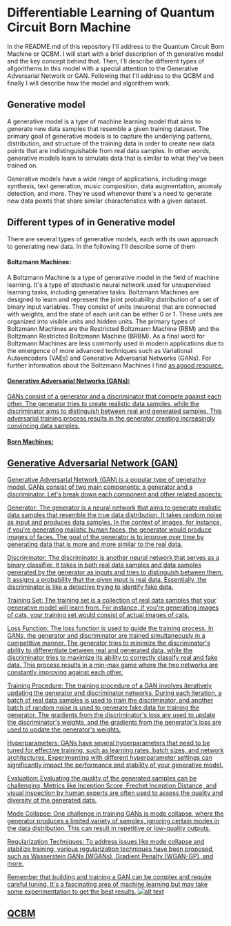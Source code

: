 # Differentiable Learning of Quantum Circuit Born Machine
In the README.md of this repository I'll address to the Quantum Circuit Born Machine or QCBM. I will start with a brief description of th generative model and the key concept behind that. Then, I'll describe different types of allgorithems in this model with a special attention to the Generative Adversarial Network or GAN. Following that I'll address to the QCBM and finally I will describe how the model and algorithem work.

## Generative model 
A generative model is a type of machine learning model that aims to generate new data samples that resemble a given training dataset. The primary goal of generative models is to capture the underlying patterns, distribution, and structure of the training data in order to create new data points that are indistinguishable from real data samples. In other words, generative models learn to simulate data that is similar to what they've been trained on.

Generative models have a wide range of applications, including image synthesis, text generation, music composition, data augmentation, anomaly detection, and more. They're used whenever there's a need to generate new data points that share similar characteristics with a given dataset.

## Different types of in Generative model
There are several types of generative models, each with its own approach to generating new data. In the following I'll describe some of them 

#### Boltzmann Machines: 
A Boltzmann Machine is a type of generative model in the field of machine learning. It's a type of stochastic neural network used for unsupervised learning tasks, including generative tasks. Boltzmann Machines are designed to learn and represent the joint probability distribution of a set of binary input variables. They consist of units (neurons) that are connected with weights, and the state of each unit can be either 0 or 1. These units are organized into visible units and hidden units. The primary types of Boltzmann Machines are the Restricted Boltzmann Machine (RBM) and the Boltzmann Restricted Boltzmann Machine (BRBM). As a final word for Boltzmann Machines are less commonly used in modern applications due to the emergence of more advanced techniques such as Variational Autoencoders (VAEs) and Generative Adversarial Networks (GANs). For further information about the Boltzmann Machines I find <a href="https://github.com/yell/boltzmann-machines" target="_blank">  as agood resource.

#### Generative Adversarial Networks (GANs):
GANs consist of a generator and a discriminator that compete against each other. The generator tries to create realistic data samples, while the discriminator aims to distinguish between real and generated samples. This adversarial training process results in the generator creating increasingly convincing data samples.

#### Born Machines:

## Generative Adversarial Network (GAN)
Generative Adversarial Network (GAN) is a popular type of generative model. GANs consist of two main components: a generator and a discriminator. Let's break down each component and other related aspects:

Generator: The generator is a neural network that aims to generate realistic data samples that resemble the true data distribution. It takes random noise as input and produces data samples. In the context of images, for instance, if you're generating realistic human faces, the generator would produce images of faces. The goal of the generator is to improve over time by generating data that is more and more similar to the real data.

Discriminator: The discriminator is another neural network that serves as a binary classifier. It takes in both real data samples and data samples generated by the generator as inputs and tries to distinguish between them. It assigns a probability that the given input is real data. Essentially, the discriminator is like a detective trying to identify fake data.

Training Set: The training set is a collection of real data samples that your generative model will learn from. For instance, if you're generating images of cats, your training set would consist of actual images of cats.

Loss Function: The loss function is used to guide the training process. In GANs, the generator and discriminator are trained simultaneously in a competitive manner. The generator tries to minimize the discriminator's ability to differentiate between real and generated data, while the discriminator tries to maximize its ability to correctly classify real and fake data. This process results in a min-max game where the two networks are constantly improving against each other.

Training Procedure: The training procedure of a GAN involves iteratively updating the generator and discriminator networks. During each iteration, a batch of real data samples is used to train the discriminator, and another batch of random noise is used to generate fake data for training the generator. The gradients from the discriminator's loss are used to update the discriminator's weights, and the gradients from the generator's loss are used to update the generator's weights.

Hyperparameters: GANs have several hyperparameters that need to be tuned for effective training, such as learning rates, batch sizes, and network architectures. Experimenting with different hyperparameter settings can significantly impact the performance and stability of your generative model.

Evaluation: Evaluating the quality of the generated samples can be challenging. Metrics like Inception Score, Frechet Inception Distance, and visual inspection by human experts are often used to assess the quality and diversity of the generated data.

Mode Collapse: One challenge in training GANs is mode collapse, where the generator produces a limited variety of samples, ignoring certain modes in the data distribution. This can result in repetitive or low-quality outputs.

Regularization Techniques: To address issues like mode collapse and stabilize training, various regularization techniques have been proposed, such as Wasserstein GANs (WGANs), Gradient Penalty (WGAN-GP), and more.

Remember that building and training a GAN can be complex and require careful tuning. It's a fascinating area of machine learning but may take some experimentation to get the best results.
![alt text](https://github.com/mehrankhosrojerdi/Quantum_Machine_Learning/blob/main/gans_gfg.jpg?raw=true)
## QCBM



